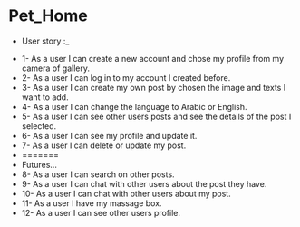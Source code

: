 # Pet_Home
- User story :_
* 1- As a user I can create a new account and chose my profile from my camera of gallery.
* 2- As a user I can log in to my account I created before.
* 3- As a user I can create my own post by chosen the image and texts I want to add.
* 4- As a user I can change the language to Arabic or English.
* 5- As a user I can see other users posts and see the details of the post I selected.
* 6- As a user I can see my profile and update it.
* 7- As a user I can delete or update my post.
* =======
* Futures…
* 8- As a user I can search on other posts.
* 9- As a user I can chat with other users about the post they have.
* 10- As a user I can chat with other users about my post.
* 11- As a user I have my massage box.
* 12- As a user I can see other users profile.

